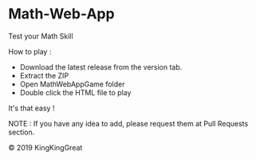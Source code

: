 # Math-Web-App
Test your Math Skill

How to play : 
* Download the latest release from the version tab.
* Extract the ZIP
* Open MathWebAppGame folder
* Double click the HTML file to play

It's that easy !

NOTE : If you have any idea to add, please request them at Pull Requests section.

© 2019 KingKingGreat
